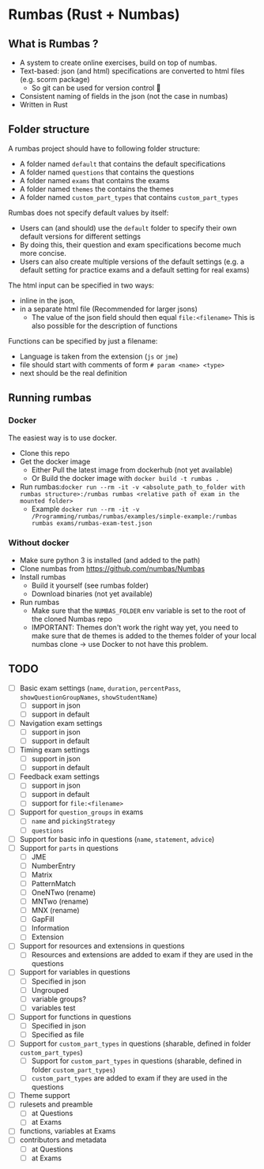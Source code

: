 # Rumbas (Rust + Numbas)

## What is Rumbas ?

- A system to create online exercises, build on top of numbas.
- Text-based: json (and html) specifications are converted to html files (e.g. scorm package)
  - So git can be used for version control 🎉 
- Consistent naming of fields in the json (not the case in numbas)
- Written in Rust

## Folder structure
A rumbas project should have to following folder structure:
  - A folder named `default` that contains the default specifications
  - A folder named `questions` that contains the questions
  - A folder named `exams` that contains the exams
  - A folder named `themes` the contains the themes
  - A folder named `custom_part_types` that contains `custom_part_types`

Rumbas does not specify default values by itself:
  - Users can (and should) use the `default` folder to specify their own default versions for different settings
  - By doing this, their question and exam specifications become much more concise.
  - Users can also create multiple versions of the default settings (e.g. a default setting for practice exams and a default setting for real exams)

The html input can be specified in two ways:
  - inline in the json,
  - in a separate html file (Recommended for larger jsons)
      - The value of the json field should then equal `file:<filename>`
This is also possible for the description of functions

Functions can be specified by just a filename:
  - Language is taken from the extension (`js` or `jme`)
  - file should start with comments of form `# param <name> <type>`
  - next should be the real definition

## Running rumbas
### Docker
The easiest way is to use docker.
- Clone this repo
- Get the docker image
  - Either Pull the latest image from dockerhub (not yet available)
  - Or Build the docker image with `docker build -t rumbas .`
- Run rumbas:`docker run --rm -it -v <absolute_path_to_folder with rumbas structure>:/rumbas rumbas <relative path of exam in the mounted folder>`
  - Example `docker run --rm -it -v /Programming/rumbas/rumbas/examples/simple-example:/rumbas rumbas exams/rumbas-exam-test.json`

### Without docker
- Make sure python 3 is installed (and added to the path)
- Clone numbas from https://github.com/numbas/Numbas
- Install rumbas
  - Build it yourself (see rumbas folder)
  - Download binaries (not yet available)
- Run rumbas
  - Make sure that the `NUMBAS_FOLDER` env variable is set to the root of the cloned Numbas repo
  - IMPORTANT: Themes don't work the right way yet, you need to make sure that de themes is added to the themes folder of your local numbas clone -> use Docker to not have this problem.

## TODO
- [ ] Basic exam settings (`name`, `duration`, `percentPass`, `showQuestionGroupNames`, `showStudentName`)
  - [ ] support in json
  - [ ] support in default
- [ ] Navigation exam settings
  - [ ] support in json
  - [ ] support in default
- [ ] Timing exam settings
  - [ ] support in json
  - [ ] support in default
- [ ] Feedback exam settings
  - [ ] support in json
  - [ ] support in default
  - [ ] support for `file:<filename>`
- [ ] Support for `question_groups` in exams
  - [ ] `name` and `pickingStrategy`
  - [ ] `questions`
- [ ] Support for basic info in questions (`name`, `statement`, `advice`)
- [ ] Support for `parts` in questions
  - [ ] JME
  - [ ] NumberEntry
  - [ ] Matrix
  - [ ] PatternMatch
  - [ ] OneNTwo (rename)
  - [ ] MNTwo (rename)
  - [ ] MNX (rename)
  - [ ] GapFill
  - [ ] Information
  - [ ] Extension
- [ ] Support for resources and extensions in questions
  - [ ] Resources and extensions are added to exam if they are used in the questions
- [ ] Support for variables in questions
  - [ ] Specified in json
  - [ ] Ungrouped
  - [ ] variable groups?
  - [ ] variables test
- [ ] Support for functions in questions
  - [ ] Specified in json
  - [ ] Specified as file
- [ ] Support for `custom_part_types` in questions (sharable, defined in folder `custom_part_types`)
  - [ ] Support for `custom_part_types` in questions (sharable, defined in folder `custom_part_types`)
  - [ ] `custom_part_types` are added to exam if they are used in the questions
- [ ] Theme support
- [ ] rulesets and preamble
  - [ ] at Questions
  - [ ] at Exams
- [ ] functions, variables at Exams
- [ ] contributors and metadata
  - [ ] at Questions
  - [ ] at Exams
